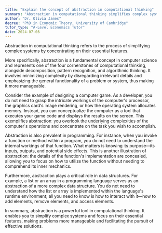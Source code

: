 ```yaml
---
title: "Explain the concept of abstraction in computational thinking"
summary: "Abstraction in computational thinking simplifies complex systems by highlighting only their essential features, allowing for clearer understanding and problem-solving."
author: "Dr. Olivia James"
degree: "PhD in Economic Theory, University of Cambridge"
tutor_type: "A-Level Economics Tutor"
date: 2024-07-08
---
```


Abstraction in computational thinking refers to the process of simplifying complex systems by concentrating on their essential features.

More specifically, abstraction is a fundamental concept in computer science and represents one of the four cornerstones of computational thinking, alongside decomposition, pattern recognition, and algorithmic thinking. It involves minimizing complexity by disregarding irrelevant details and emphasizing the general functionality of a problem or system, thus making it more manageable.

Consider the example of designing a computer game. As a developer, you do not need to grasp the intricate workings of the computer's processor, the graphics card's image rendering, or how the operating system allocates memory. Instead, you can conceptualize the computer as a tool that executes your game code and displays the results on the screen. This exemplifies abstraction: you overlook the underlying complexities of the computer's operations and concentrate on the task you wish to accomplish.

Abstraction is also prevalent in programming. For instance, when you invoke a function or method within a program, you do not need to understand the internal workings of that function. What matters is knowing its purpose—its inputs, outputs, and potential side effects. This is another illustration of abstraction: the details of the function's implementation are concealed, allowing you to focus on how to utilize the function without needing to comprehend its inner mechanics.

Furthermore, abstraction plays a critical role in data structures. For example, a list or an array in a programming language serves as an abstraction of a more complex data structure. You do not need to understand how the list or array is implemented within the language's runtime environment; all you need to know is how to interact with it—how to add elements, remove elements, and access elements.

In summary, abstraction is a powerful tool in computational thinking. It enables you to simplify complex systems and focus on their essential features, making problems more manageable and facilitating the pursuit of effective solutions.
    